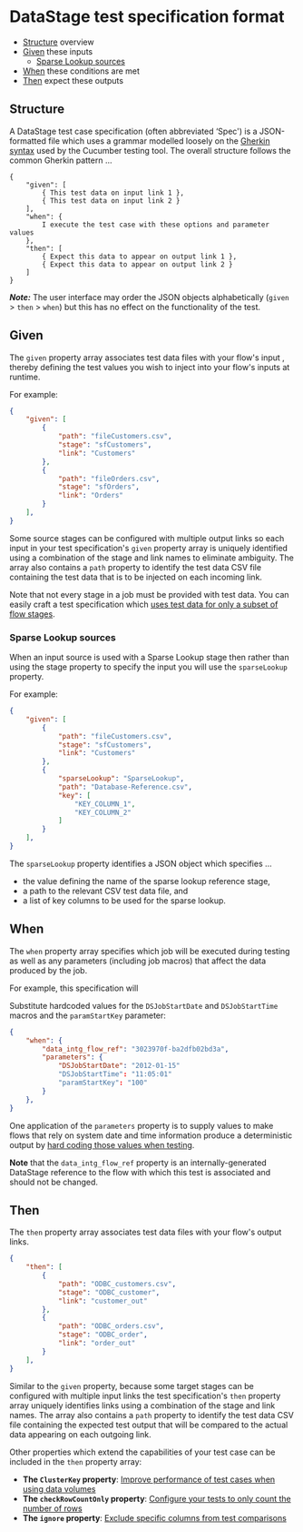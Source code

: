 # DataStage test specification format

- [Structure](#structure) overview
- [Given](#given) these inputs
  - [Sparse Lookup sources](#sparse-lookup-sources)
- [When](#when) these conditions are met
- [Then](#then) expect these outputs

## Structure <a id="structure"></a>

A DataStage test case specification (often abbreviated ‘Spec') is a JSON-formatted file which uses a grammar modelled loosely on the [Gherkin syntax](https://cucumber.io/docs/gherkin/) used by the Cucumber testing tool. The overall structure follows the common Gherkin pattern …

```text
{
    "given": [
        { This test data on input link 1 },
        { This test data on input link 2 }
    ],
    "when": {
        I execute the test case with these options and parameter values
    },
    "then": [
        { Expect this data to appear on output link 1 },
        { Expect this data to appear on output link 2 }
    ]
}
```

***Note:*** The user interface may order the JSON objects alphabetically (`given` > `then` > `when`) but this has no effect on the functionality of the test.

## Given <a id="given"></a>

The `given` property array associates test data files with your flow's input , thereby defining the test values you wish to inject into your flow's inputs at runtime.

For example:

```json
{
    "given": [
        {
            "path": "fileCustomers.csv",
            "stage": "sfCustomers",
            "link": "Customers" 
        },
        {
            "path": "fileOrders.csv",
            "stage": "sfOrders",
            "link": "Orders"
        }
    ],
}
```

Some source stages can be configured with multiple output links so each input in your test specification's `given` property array is uniquely identified using a combination of the stage and link names to eliminate ambiguity.  The array also contains a `path` property to identify the test data CSV file containing the test data that is to be injected on each incoming link.

Note that not every stage in a job must be provided with test data.  You can easily craft a test specification which [uses test data for only a subset of flow stages](selective-stubbing.md).

### Sparse Lookup sources <a id="sparse-lookup-sources"></a>

When an input source is used with a Sparse Lookup stage then rather than using the stage property to specify the input you will use the `sparseLookup` property.

For example:

```json
{
    "given": [
        {
            "path": "fileCustomers.csv",
            "stage": "sfCustomers",
            "link": "Customers" 
        },
        {
            "sparseLookup": "SparseLookup",
            "path": "Database-Reference.csv",
            "key": [
                "KEY_COLUMN_1",
                "KEY_COLUMN_2"
            ]
        }
    ],
}
```

The `sparseLookup` property identifies a JSON object which specifies …

- the value defining the name of the sparse lookup reference stage,
- a path to the relevant CSV test data file, and
- a list of key columns to be used for the sparse lookup.

## When <a id="when"></a>

The `when` property array specifies which job will be executed during testing as well as any parameters (including job macros) that affect the data produced by the job.

For example, this specification will

Substitute hardcoded values for the `DSJobStartDate` and `DSJobStartTime` macros and the `paramStartKey` parameter:

```json
{
    "when": {
        "data_intg_flow_ref": "3023970f-ba2dfb02bd3a",  
        "parameters": {
            "DSJobStartDate": "2012-01-15"
            "DSJobStartTime": "11:05:01"
            "paramStartKey": "100"
        }
    },
}
```

One application of the `parameters` property is to supply values to make flows that rely on system date and time information produce a deterministic output by [hard coding those values when testing](testing-flows-using-datetime-references.md).

**Note** that the `data_intg_flow_ref` property is an internally-generated DataStage reference to the flow with which this test is associated and should not be changed.

## Then <a id="then"></a>

The `then` property array associates test data files with your flow's output links.

```json
{
    "then": [
        {
            "path": "ODBC_customers.csv",
            "stage": "ODBC_customer",
            "link": "customer_out"
        },
        {
            "path": "ODBC_orders.csv",
            "stage": "ODBC_order",
            "link": "order_out"
        }
    ],
}
```

Similar to the `given` property, because some target stages can be configured with multiple input links the test specification's `then` property array uniquely identifies links using a combination of the stage and link names. The array also contains a `path` property to identify the test data CSV file containing the expected test output that will be compared to the actual data appearing on each outgoing link.

Other properties which extend the capabilities of your test case can be included in the `then` property array:

- **The `ClusterKey` property**: [Improve performance of test cases when using data volumes](high-volume-tests.md)
- **The `checkRowCountOnly` property**: [Configure your tests to only count the number of rows](row-count-comparisons.md)
- **The `ignore` property**: [Exclude specific columns from test comparisons](excluding-columns-from-tests.md)
